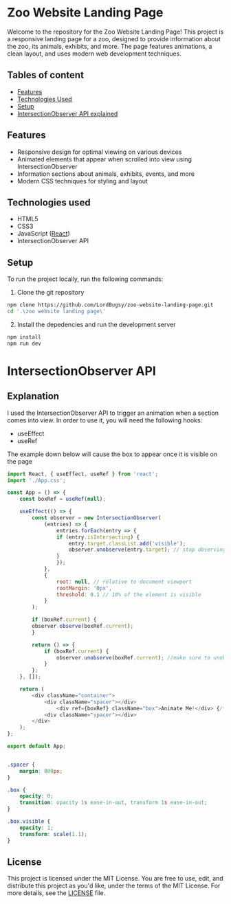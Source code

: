 # Zoo Website Landing Page

Welcome to the repository for the Zoo Website Landing Page! This project is a responsive landing page for a zoo, designed to provide information about the zoo, its animals, exhibits, and more. The page features animations, a clean layout, and uses modern web development techniques.

## Tables of content
- [Features](#features)
- [Technologies Used](#technologies-used)
- [Setup](#setup)
- [IntersectionObserver API explained](#intersectionobserver-api)

## Features
- Responsive design for optimal viewing on various devices
- Animated elements that appear when scrolled into view using IntersectionObserver
- Information sections about animals, exhibits, events, and more
- Modern CSS techniques for styling and layout

## Technologies used
- HTML5
- CSS3
- JavaScript ([React](https://legacy.reactjs.org))
- IntersectionObserver API

## Setup
To run the project locally, run the following commands:

1. Clone the git repository
```bash
npm clone https://github.com/LordBugsy/zoo-website-landing-page.git
cd '.\zoo website landing page\'
```

2. Install the depedencies and run the development server
```bash
npm install
npm run dev
```

# IntersectionObserver API 
## Explanation
I used the IntersectionObserver API to trigger an animation when a section comes into view. In order to use it, you will need the following hooks:
- useEffect
- useRef

The example down below will cause the box to appear once it is visible on the page
```javascript
import React, { useEffect, useRef } from 'react';
import './App.css';

const App = () => {
    const boxRef = useRef(null);

    useEffect(() => {
        const observer = new IntersectionObserver(
            (entries) => {
                entries.forEach(entry => {
                if (entry.isIntersecting) {
                    entry.target.classList.add('visible');
                    observer.unobserve(entry.target); // stop observing once it is in view
                }
                });
            },
            {
                root: null, // relative to document viewport
                rootMargin: '0px',
                threshold: 0.1 // 10% of the element is visible
            }
        );

        if (boxRef.current) {
        observer.observe(boxRef.current);
        }

        return () => {
            if (boxRef.current) {
                observer.unobserve(boxRef.current); //make sure to unobserve the element you're referencing
            }
        };
    }, []);

    return (
        <div className="container">
            <div className="spacer"></div>
                <div ref={boxRef} className="box">Animate Me!</div> {/*here, give the div/section you want to animation the ref attribute of the constant you set earlier */}
            <div className="spacer"></div>
        </div>
    );
};

export default App;
```
```css

.spacer {
    margin: 800px;
}

.box {
    opacity: 0;
    transition: opacity 1s ease-in-out, transform 1s ease-in-out;
}

.box.visible {
    opacity: 1;
    transform: scale(1.1);
}
```

## License
This project is licensed under the MIT License. You are free to use, edit, and distribute this project as you'd like, under the terms of the MIT License. For more details, see the [LICENSE](./LICENSE) file.